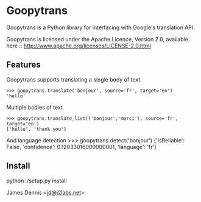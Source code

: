 Goopytrans
=======

Goopytrans is a Python library for interfacing with Google's translation API.

Goopytrans is licensed under the Apache Licence, Version 2.0, available
here :: http://www.apache.org/licenses/LICENSE-2.0.html

Features
--------

Goopytrans supports translating a single body of text.

    >>> goopytrans.translate('bonjour', source='fr', target='en')
    'hello'

Multiple bodies of text.

    >>> goopytrans.translate_list(('bonjour','merci'), source='fr', target='en')
    ['hello', 'thank you']

And language detection
    >>> goopytrans.detect('bonjour')
    {'isReliable': False, 'confidence': 0.12033016000000001, 'language': 'fr'}


Install
-------

python ./setup.py install


James Dennis <<jd@j2labs.net>>
